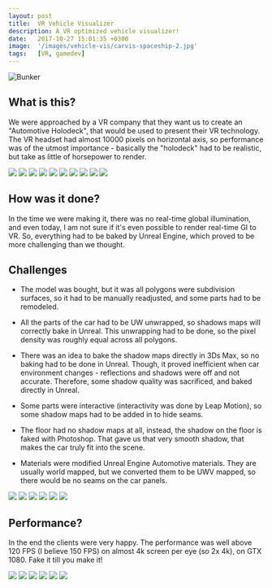 ```yaml
---
layout: post
title:  VR Vehicle Visualizer
description: A VR optimized vehicle visualizer!
date:   2017-10-27 15:01:35 +0300
image:  '/images/vehicle-vis/carvis-spaceship-2.jpg'
tags:   [VR, gamedev]
---
```

![Bunker]({{site.baseurl}}/images/vehicle-vis/spaceship_13.jpg)

## What is this?

We were approached by a VR company that they want us to create an "Automotive Holodeck", that would be used to present their VR technology. The VR headset had almost 10000 pixels on horizontal axis, so performance was of the utmost importance - basically the "holodeck" had to be realistic, but take as little of horsepower to render. 


<div class="gallery-box">
  <div class="gallery">
    <img src="/images/vehicle-vis/silo-1.jpg">
    <img src="/images/vehicle-vis/silo-2.jpg">
    <img src="/images/vehicle-vis/silo-4.jpg">
    <img src="/images/vehicle-vis/silo-6.jpg">
    <img src="/images/vehicle-vis/silo-7.jpg">
    <img src="/images/vehicle-vis/silo-8.jpg">
    <img src="/images/vehicle-vis/silo-10.jpg">
    <img src="/images/vehicle-vis/silo-11.jpg">
    <img src="/images/vehicle-vis/silo-19.jpg">
    <img src="/images/vehicle-vis/silo-20.jpg">    
  </div>
</div>

## How was it done?

In the time we were making it, there was no real-time global illumination, and even today, I am not sure if it's even possible to render real-time GI to VR. So, everything had to be baked by Unreal Engine, which proved to be more challenging than we thought. 

## Challenges

- The model was bought, but it was all polygons were subdivision surfaces, so it had to be manually readjusted, and some parts had to be remodeled. 

- All the parts of the car had to be UW unwrapped, so shadows maps will correctly bake in Unreal. This unwrapping had to be done, so the pixel density was roughly equal across all polygons.

- There was an idea to bake the shadow maps directly in 3Ds Max, so no baking had to be done in Unreal. Though, it proved inefficient when car environment changes - reflections and shadows were off and not accurate. Therefore, some shadow quality was sacrificed, and baked directly in Unreal. 

- Some parts were interactive (interactivity was done by Leap Motion), so some shadow maps had to be added in to hide seams. 

- The floor had no shadow maps at all, instead, the shadow on the floor is faked with Photoshop. That gave us that very smooth shadow, that makes the car truly fit into the scene. 

- Materials were modified Unreal Engine Automotive materials. They are usually world mapped, but we converted them to be UWV mapped, so there would be no seams on the car panels.


<div class="gallery-box">
  <div class="gallery">
    <img src="/images/vehicle-vis/garage-1.jpg">
    <img src="/images/vehicle-vis/garage-2.jpg">
    <img src="/images/vehicle-vis/garage-3.jpg">
    <img src="/images/vehicle-vis/garage-4.jpg">
    <img src="/images/vehicle-vis/garage-5.jpg">
    <img src="/images/vehicle-vis/garage-6.jpg">   
  </div>
</div>

## Performance?

In the end the clients were very happy. The performance was well above 120 FPS (I believe 150 FPS) on almost 4k screen per eye (so 2x 4k), on GTX 1080. Fake it till you make it!

<div class="gallery-box">
  <div class="gallery">
    <img src="/images/vehicle-vis/bungalow_01.jpg">
    <img src="/images/vehicle-vis/bungalow_05.jpg">
    <img src="/images/vehicle-vis/bungalow_07.jpg">
    <img src="/images/vehicle-vis/bungalow_10.jpg">
    <img src="/images/vehicle-vis/bungalow_20.jpg">
    <img src="/images/vehicle-vis/bungalow_27.jpg">

       
  </div>
</div>